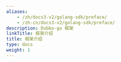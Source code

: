 ```yaml
---
aliases:
    - /zh/docs3-v2/golang-sdk/preface/
    - /zh-cn/docs3-v2/golang-sdk/preface/
description: Dubbo-go 框架
linkTitle: 框架介绍
title: 框架介绍
type: docs
weight: 1
---
```

